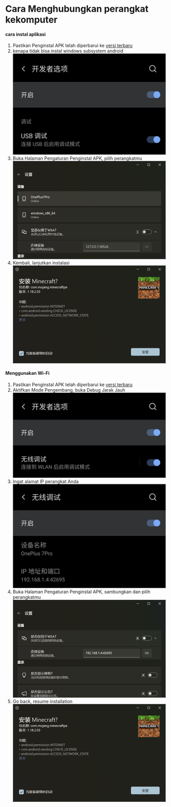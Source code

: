 # Cara Menghubungkan perangkat kekomputer
#### cara instal aplikasi
1. Pastikan Penginstal APK telah diperbarui ke [versi terbaru](https://www.microsoft.com/store/productId/9P2JFQ43FPPG "APK Installer")
2. kenapa tidak bisa instal windows subsystem android![Mode Developer](https://raw.githubusercontent.com/Paving-Base/APK-Installer/screenshots/Documents/Tutorials/How%20To%20Connect%20Device/Images/Screenshot_20221002-172252.jpg)
3. Buka Halaman Pengaturan Penginstal APK, pilih perangkatmu![Halaman Pengaturan](https://raw.githubusercontent.com/Paving-Base/APK-Installer/screenshots/Documents/Tutorials/How%20To%20Connect%20Device/Images/Snipaste_2022-10-02_17-37-30.png)
4. Kembali, lanjutkan instalasi![Resume Installation](https://raw.githubusercontent.com/Paving-Base/APK-Installer/screenshots/Documents/Tutorials/How%20To%20Connect%20Device/Images/Snipaste_2022-10-02_17-34-04.png)
#### Menggunakan Wi-Fi
1. Pastikan Penginstal APK telah diperbarui ke [versi terbaru](https://www.microsoft.com/store/productId/9P2JFQ43FPPG "APK Installer")
2. Aktifkan Mode Pengembang, buka Debug Jarak Jauh![Mode Developer](https://raw.githubusercontent.com/Paving-Base/APK-Installer/screenshots/Documents/Tutorials/How%20To%20Connect%20Device/Images/Screenshot_20221002-174001.jpg)
3. Ingat alamat IP perangkat Anda![Alamat IP](https://raw.githubusercontent.com/Paving-Base/APK-Installer/screenshots/Documents/Tutorials/How%20To%20Connect%20Device/Images/Screenshot_20221002-174200.jpg)
3. Buka Halaman Pengaturan Penginstal APK, sambungkan dan pilih perangkatmu![Halaman Pengaturan instal otematis](https://raw.githubusercontent.com/Paving-Base/APK-Installer/screenshots/Documents/Tutorials/How%20To%20Connect%20Device/Images/Snipaste_2022-10-02_17-46-28.png)
4. Go back, resume installation![Resume Installation](https://raw.githubusercontent.com/Paving-Base/APK-Installer/screenshots/Documents/Tutorials/How%20To%20Connect%20Device/Images/Snipaste_2022-10-02_17-34-04.png)
